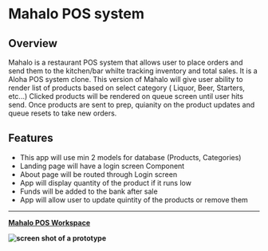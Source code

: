 # Mahalo POS system

## Overview


Mahalo is a restaurant POS system that allows user to place orders and send them to the kitchen/bar whilte tracking inventory and total sales. It is a Aloha POS system clone. This version of Mahalo will give user ability to render list of products based on select category ( Liquor, Beer, Starters, etc...)
Clicked products will be rendered on queue screen until user hits send. Once products are sent to prep, quianity on the product updates and queue resets to take new orders. 

## Features

* This app will use min 2 models for database (Products, Categories)
* Landing page will have a login screen Component
* About page will be routed through Login screen
* App will display quantity of the product if it runs low
* Funds will be added to the bank after sale
* App will allow user to update quintity of the products or remove them

_____________

**[Mahalo POS Workspace](https://trello.com/b/F7w2HI6G/mahalo-pos-system)**

**![screen shot of a prototype](https://trello.com/1/cards/61bab9e105c6ac413592221d/attachments/61baba2033050970b4d2adfd/previews/61baba2133050970b4d2ae05/download/Screen_Shot_2021-12-15_at_8.01.18_PM.png)**
